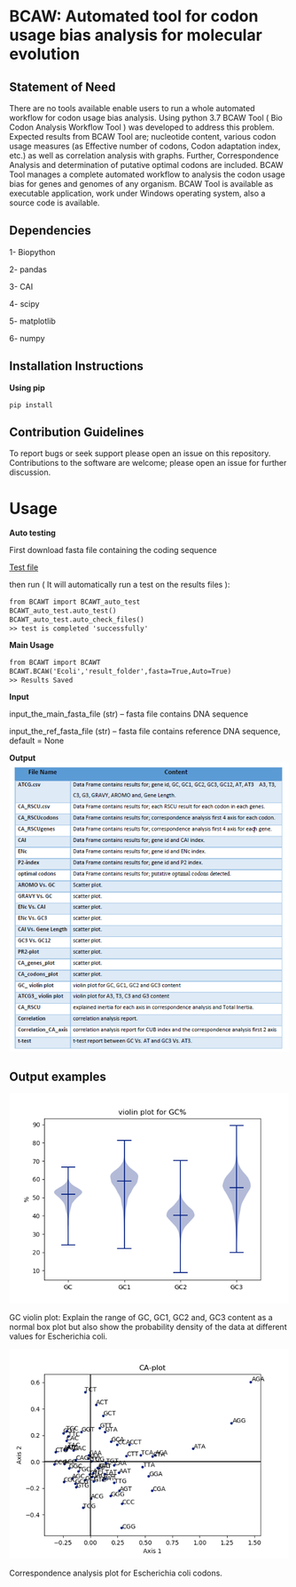 # BCAW: Automated tool for codon usage bias analysis for molecular evolution

## Statement of Need

There are no tools available enable users to run a whole automated workflow for codon usage bias analysis. Using python 3.7 BCAW Tool ( Bio Codon Analysis Workflow Tool ) was developed to address this problem.
Expected results from BCAW Tool are; nucleotide content, various codon usage measures (as Effective number of codons, Codon adaptation index, etc.) as well as correlation analysis with graphs. Further, Correspondence Analysis and determination of putative optimal codons are included.
BCAW Tool manages a complete automated workflow to analysis the codon usage bias for genes and genomes of any organism. BCAW Tool is available as executable application, work under Windows operating system, also a source code is available.

## Dependencies

1- Biopython

2- pandas

3- CAI

4- scipy

5- matplotlib

6- numpy

## Installation Instructions


**Using pip**

```
pip install
```

## Contribution Guidelines
To report bugs or seek support please open an issue on this repository. Contributions to the software are welcome; please open an issue for further discussion.

Usage
=====

**Auto testing**

First download fasta file containing the coding sequence

[Test file](https://github.com/AliYoussef96/BCAWTool/blob/master/Ecoli.fasta)

then run ( It will automatically run a test on the results files ):

```
from BCAWT import BCAWT_auto_test
BCAWT_auto_test.auto_test()
BCAWT_auto_test.auto_check_files()
>> test is completed 'successfully'
```

**Main Usage**

```
from BCAWT import BCAWT
BCAWT.BCAW('Ecoli','result_folder',fasta=True,Auto=True)
>> Results Saved
```
**Input**

input_the_main_fasta_file (str) – fasta file contains DNA sequence 

input_the_ref_fasta_file (str) – fasta file contains reference DNA sequence, default = None

**Output**
![Table 1: Expected Output files](https://github.com/AliYoussef96/BCAW-Tool/blob/master/Table.png)


## Output examples

![GC violin plot: Output examples](https://github.com/AliYoussef96/BCAW-Tool/blob/master/Escherichia%20coli%20str.%20K-12%20substr.%20MG1655.fasta_GC%20violin%20plot.png)

GC violin plot: Explain the range of GC, GC1, GC2 and, GC3 content as a normal box plot but also show the probability density of the data at different values for Escherichia coli.

![Correspondence analysis: Output examples](https://github.com/AliYoussef96/BCAW-Tool/blob/master/Escherichia%20coli%20str.%20K-12%20substr.%20MG1655.fasta_CA_RSCU_CA_codos_plot.png)

Correspondence analysis plot for Escherichia coli codons.
